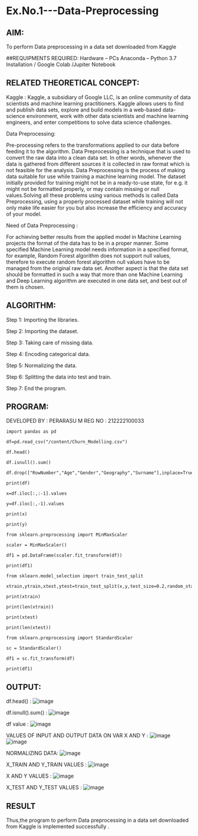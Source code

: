 # Ex.No.1---Data-Preprocessing
## AIM:

To perform Data preprocessing in a data set downloaded from Kaggle

##REQUIPMENTS REQUIRED:
Hardware – PCs
Anaconda – Python 3.7 Installation / Google Colab /Jupiter Notebook

## RELATED THEORETICAL CONCEPT:

Kaggle :
Kaggle, a subsidiary of Google LLC, is an online community of data scientists and machine learning practitioners. Kaggle allows users to find and publish data sets, explore and build models in a web-based data-science environment, work with other data scientists and machine learning engineers, and enter competitions to solve data science challenges.

Data Preprocessing:

Pre-processing refers to the transformations applied to our data before feeding it to the algorithm. Data Preprocessing is a technique that is used to convert the raw data into a clean data set. In other words, whenever the data is gathered from different sources it is collected in raw format which is not feasible for the analysis.
Data Preprocessing is the process of making data suitable for use while training a machine learning model. The dataset initially provided for training might not be in a ready-to-use state, for e.g. it might not be formatted properly, or may contain missing or null values.Solving all these problems using various methods is called Data Preprocessing, using a properly processed dataset while training will not only make life easier for you but also increase the efficiency and accuracy of your model.

Need of Data Preprocessing :

For achieving better results from the applied model in Machine Learning projects the format of the data has to be in a proper manner. Some specified Machine Learning model needs information in a specified format, for example, Random Forest algorithm does not support null values, therefore to execute random forest algorithm null values have to be managed from the original raw data set.
Another aspect is that the data set should be formatted in such a way that more than one Machine Learning and Deep Learning algorithm are executed in one data set, and best out of them is chosen.


## ALGORITHM:
Step 1:
Importing the libraries.

Step 2:
Importing the dataset.

Step 3:
Taking care of missing data.

Step 4:
Encoding categorical data.

Step 5:
Normalizing the data.

Step 6:
Splitting the data into test and train.

Step 7:
End the program.

## PROGRAM:
DEVELOPED BY : PERARASU M
REG NO : 212222100033
```
import pandas as pd

df=pd.read_csv("/content/Churn_Modelling.csv")

df.head()

df.isnull().sum()

df.drop(["RowNumber","Age","Gender","Geography","Surname"],inplace=True,axis=1)

print(df)

x=df.iloc[:,:-1].values

y=df.iloc[:,-1].values

print(x)

print(y)

from sklearn.preprocessing import MinMaxScaler

scaler = MinMaxScaler()

df1 = pd.DataFrame(scaler.fit_transform(df))

print(df1)

from sklearn.model_selection import train_test_split

xtrain,ytrain,xtest,ytest=train_test_split(x,y,test_size=0.2,random_state=2)

print(xtrain)

print(len(xtrain))

print(xtest)

print(len(xtest))

from sklearn.preprocessing import StandardScaler

sc = StandardScaler()

df1 = sc.fit_transform(df)

print(df1)
```
## OUTPUT:
df.head() :
![image](https://github.com/PERARASU10/Ex.No.1---Data-Preprocessing/assets/118348589/44808cd7-b50b-4838-9b53-b263fe077883)

df.isnull().sum() :
![image](https://github.com/PERARASU10/Ex.No.1---Data-Preprocessing/assets/118348589/a7f72887-ac25-4c8f-b25b-7ec3be36a510)

df value :
![image](https://github.com/PERARASU10/Ex.No.1---Data-Preprocessing/assets/118348589/0cf77bcf-4edc-488c-a079-a449d6732b4b)

VALUES OF INPUT AND OUTPUT DATA ON VAR X AND Y :
![image](https://github.com/PERARASU10/Ex.No.1---Data-Preprocessing/assets/118348589/3ce1ec55-ef57-47b1-a775-dce696bddfc4)
![image](https://github.com/PERARASU10/Ex.No.1---Data-Preprocessing/assets/118348589/7f6562f6-ce4e-47b2-a677-80ab24625a0d)

NORMALIZING DATA:
![image](https://github.com/PERARASU10/Ex.No.1---Data-Preprocessing/assets/118348589/f53a2e6c-8670-44ad-89f7-36fa42a6d6fa)

X_TRAIN AND Y_TRAIN VALUES :
![image](https://github.com/PERARASU10/Ex.No.1---Data-Preprocessing/assets/118348589/c278af04-e91a-412c-a788-f257c696f341)

X AND Y VALUES :
![image](https://github.com/PERARASU10/Ex.No.1---Data-Preprocessing/assets/118348589/1f7e5646-e024-4812-933e-edbea01baf35)

X_TEST AND Y_TEST VALUES :
![image](https://github.com/PERARASU10/Ex.No.1---Data-Preprocessing/assets/118348589/329d759f-15e0-4068-b27f-a4dedc47a38c)


## RESULT
Thus,the program to perform Data preprocessing in a data set downloaded from Kaggle is implemented successfully .
